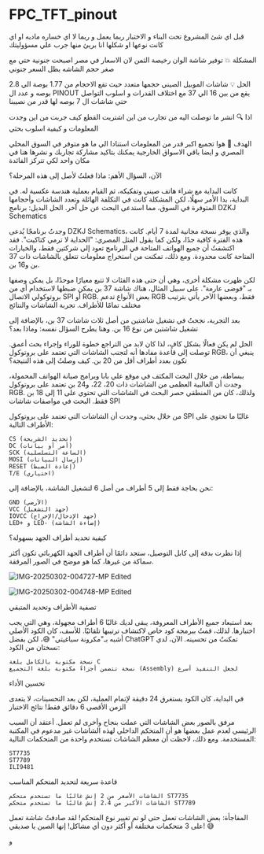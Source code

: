 # FPC_TFT_pinout

قبل اي شئ المشروع تحت البناء و الاختبار ربما يعمل و ربما لا 
اي خساره ماديه او اي كانت نوعها او شكلها انا بريئ منها 
                                                                                                                     جرب علي مسؤوليتك 

المشكلة 💥
          توفير شاشة الوان رخيصة الثمن لان الاسعار في مصر اصبحت جنونية حتي مع صغر حجم الشاشه يظل السعر جنوني 

الحل 💡
          شاشات الموبيل الصيني حجمها متعدد حيث تقع الاحجام من 1.77 بوصة الي 2.8 بوصه و عدد ال PINOUT يقع من بين 16 الي 37 مع اختلاف القدرات و اسلوب التواصل  حتي شاشات ال 7 بوصه لها قدر من نصيبنا


اذا 🔍
         انشر ما توصلت اليه من تجارب من اين اشتريت القطع كيف جربت من اين وجدت المعلومات و كيفية اسلوب بحثي


الهدف 📍
        هوا تجميع اكبر قدر من المعلومات استنادا الي ما هو متوفر في السوق المحلي المصري و ايضا باقي الاسواق الخارجية يمكنك بتاكيد مشاركة تجاربك و نشرها هنا في مكان واحد لكي تتركز الفائدة




        
الآن، السؤال الأهم: ماذا فعلتُ لأصل إلى هذه المرحلة؟

كانت البداية مع شراء هاتف صيني وتفكيكه، ثم القيام بعملية هندسة عكسية له. في البداية، بدا الأمر سهلًا، لكن المشكلة كانت في التكلفة الهائلة وتعدد الشاشات وأحجامها المتوفرة في السوق، مما استدعى البحث عن حل آخر.
الحل البديل: برنامج DZKJ Schematics

وجدتُ برنامجًا يُدعى DZKJ Schematics، والذي يوفر نسخة مجانية لمدة 7 أيام. كانت هذه الفترة كافية جدًا، ولكن كما يقول المثل المصري: "الحداية لا ترمي كتاكيت". فقد اكتشفتُ أن جميع الهواتف المتاحة في البرنامج تعود إلى شركتين فقط، والخيارات المتاحة كانت محدودة. ومع ذلك، تمكنت من استخراج معلومات تتعلق بالشاشات ذات 37 بن و16 بن.

لكن ظهرت مشكلة أخرى، وهي أن حتى هذه الفئات لا تتبع معيارًا موحدًا، بل يمكن وصفها بـ "فوضى عارمة". على سبيل المثال، هناك شاشة 37 بن يمكن ضبطها لاستخدام أي من بروتوكولي الاتصال SPI أو RGB. بعض الأنواع تدعم RGB فقط، وبعضها الآخر يأتي بترتيب مختلف تمامًا للأطراف.
تجربة الشاشات والنتائج



بعد التجربة، نجحتُ في تشغيل شاشتين من أصل ثلاث شاشات 37 بن، بالإضافة إلى تشغيل شاشتين من نوع 16 بن. وهنا يطرح السؤال نفسه: وماذا بعد؟

الحل لم يكن فعالًا بشكل كافٍ، لذا كان لابد من التراجع خطوة للوراء وإجراء بحث أعمق. توصلت إلى قاعدة مفادها أنه لتجنب الشاشات التي تعتمد على بروتوكول RGB، ينبغي أن تكون بعدد أطراف أقل من 20 بن.
كيف وصلتُ إلى هذه النتيجة؟

ببساطة، من خلال البحث المكثف في موقع علي بابا وبرامج صيانة الهواتف المحمولة، وجدت أن الغالبية العظمى من الشاشات ذات 20، 22، و24 بن تعتمد على بروتوكول RGB. ولذلك، كان من المنطقي حصر البحث في الشاشات التي تحتوي على 11 إلى 18 بن فقط.
البحث في مواصفات شاشات SPI

من خلال بحثي، وجدت أن الشاشات التي تعتمد على بروتوكول SPI غالبًا ما تحتوي على الأطراف التالية:

    CS (تحديد الشريحة)
    DC (أمر أو بيانات)
    SCK (الساعة التسلسلية)
    MOSI (إرسال البيانات)
    RESET (إعادة الضبط)
    T/E (اختياري)

نحن بحاجة فقط إلى 5 أطراف من أصل 6 لتشغيل الشاشة، بالإضافة إلى:

    GND (الأرضي)
    VCC (جهد التشغيل)
    IOVCC (جهد الإدخال/الإخراج)
    LED+ و LED- (إضاءة الشاشة)

كيفية تحديد أطراف الجهد بسهولة؟

إذا نظرت بدقة إلى كابل التوصيل، ستجد دائمًا أن أطراف الجهد الكهربائي تكون أكثر سماكة من غيرها، كما هو موضح في الصور المرفقة.


![IMG-20250302-004727-MP Edited](https://github.com/user-attachments/assets/9233e969-ac38-4766-a4f0-c270eb5e006b)

![IMG-20250302-004748-MP Edited](https://github.com/user-attachments/assets/b80a296a-f996-4904-890a-d45891a48db5)


تصفية الأطراف وتحديد المتبقي

بعد استبعاد جميع الأطراف المعروفة، يبقى لديك غالبًا 6 أطراف مجهولة، وهي التي يجب اختبارها. لذلك، قمتُ ببرمجة كود خاص لاكتشاف ترتيبها تلقائيًا. للأسف، كان الكود الأصلي أشبه بـ"مكرونة سباغيتي" 😅، لكن بفضل ChatGPT تمكنتُ من تحسينه. الآن، لدي نسختان من الكود:

    نسخة مكتوبة بالكامل بلغة C
    نسخة تتضمن أجزاءً مكتوبة بلغة التجميع (Assembly) لجعل التنفيذ أسرع


تحسين الأداء

في البداية، كان الكود يستغرق 24 دقيقة لإتمام العملية، لكن بعد التحسينات، لا يتعدى الزمن الأقصى 6 دقائق فقط!
نتائج الاختبار

مرفق بالصور بعض الشاشات التي عملت بنجاح وأخرى لم تعمل. أعتقد أن السبب الرئيسي لعدم عمل بعضها هو أن المتحكم الداخلي لهذه الشاشات غير مدعوم في المكتبة المستخدمة. ومع ذلك، لاحظت أن معظم الشاشات تستخدم واحدة من المتحكمات التالية:

    ST7735
    ST7789
    ILI9481

قاعدة سريعة لتحديد المتحكم المناسب

    الشاشات الأصغر من 2 إنش غالبًا ما تستخدم متحكم ST7735
    الشاشات الأكبر من 2.4 إنش غالبًا ما تستخدم متحكم ST7789

المفاجأة: بعض الشاشات تعمل حتى لو تم تغيير نوع المتحكم! لقد صادفتُ شاشة تعمل على 3 متحكمات مختلفة أو أكثر دون أي مشاكل! إنها الصين يا صديقي! 😅

و
